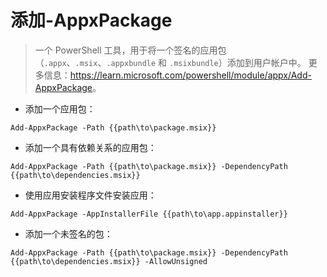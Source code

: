 # 添加-AppxPackage

> 一个 PowerShell 工具，用于将一个签名的应用包（`.appx`、`.msix`、`.appxbundle` 和 `.msixbundle`）添加到用户帐户中。
> 更多信息：<https://learn.microsoft.com/powershell/module/appx/Add-AppxPackage>。

- 添加一个应用包：

`Add-AppxPackage -Path {{path\to\package.msix}}`

- 添加一个具有依赖关系的应用包：

`Add-AppxPackage -Path {{path\to\package.msix}} -DependencyPath {{path\to\dependencies.msix}}`

- 使用应用安装程序文件安装应用：

`Add-AppxPackage -AppInstallerFile {{path\to\app.appinstaller}}`

- 添加一个未签名的包：

`Add-AppxPackage -Path {{path\to\package.msix}} -DependencyPath {{path\to\dependencies.msix}} -AllowUnsigned`